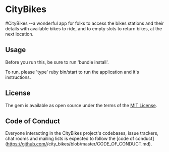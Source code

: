# CityBikes

#CityBikes --a wonderful app for folks to access the bikes stations and their details with available bikes to ride, and to empty slots to return bikes, at the next location.

## Usage

Before you run this, be sure to run 'bundle install'.

To run, please 'type' ruby bin/start to run the application and it's instructions.

## License 

The gem is available as open source under the terms of the [MIT License](https://opensource.org/licenses/MIT).

## Code of Conduct

Everyone interacting in the CityBikes project's codebases, issue trackers, chat rooms and mailing lists is expected to follow the [code of conduct](https://github.com/<github username>/city_bikes/blob/master/CODE_OF_CONDUCT.md).
